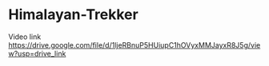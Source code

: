 # Himalayan-Trekker
Video link https://drive.google.com/file/d/1ljeRBnuP5HUiupC1hOVyxMMJayxR8J5g/view?usp=drive_link
